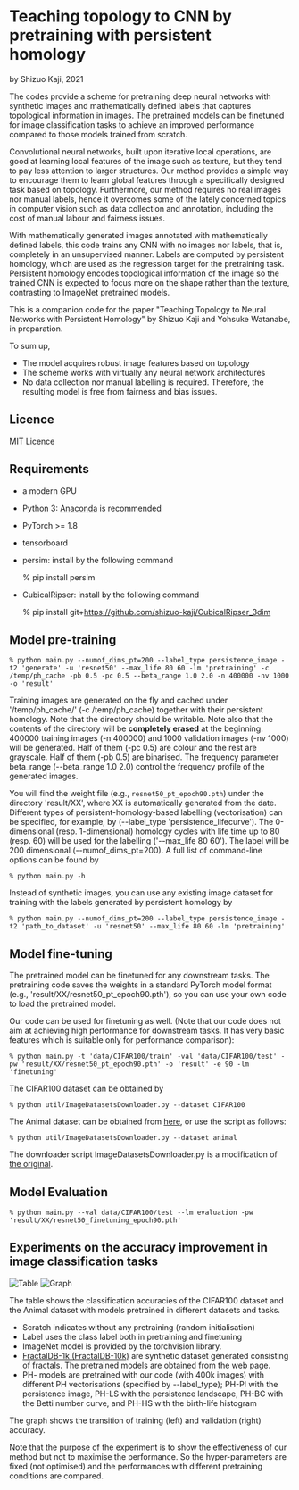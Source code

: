# Teaching topology to CNN by pretraining with persistent homology
by Shizuo Kaji, 2021

The codes provide a scheme for pretraining deep neural networks
with synthetic images and mathematically defined labels that captures
topological information in images.
The pretrained models can be finetuned for image classification tasks
to achieve an improved performance compared to those models trained from scratch.

Convolutional neural networks, built upon iterative local operations,
are good at learning local features of the image such as texture, but
they tend to pay less attention to larger structures.
Our method provides a simple way to encourage them to learn global features
through a specifically designed task based on topology.
Furthermore, our method requires no real images nor manual labels,
hence it overcomes some of the lately concerned topics in computer vision such as data collection
and annotation, including the cost of manual labour and fairness issues.

With mathematically generated images annotated with mathematically defined labels,
this code trains any CNN with no images nor labels, that is, completely in an unsupervised manner.
Labels are computed by persistent homology, which are used as the regression target for the pretraining task.
Persistent homology encodes topological information of the image
so the trained CNN is expected to focus more on the shape rather than the texture, contrasting to ImageNet pretrained models.

This is a companion code for the paper "Teaching Topology to Neural Networks with Persistent Homology" by Shizuo Kaji and
Yohsuke Watanabe, in preparation.

To sum up,
- The model acquires robust image features based on topology
- The scheme works with virtually any neural network architectures
- No data collection nor manual labelling is required. Therefore, the resulting model is free from fairness and bias issues.


## Licence
MIT Licence

## Requirements
- a modern GPU
- Python 3: [Anaconda](https://anaconda.org) is recommended
- PyTorch >= 1.8
- tensorboard
- persim: install by the following command

    % pip install persim

- CubicalRipser: install by the following command

    % pip install git+https://github.com/shizuo-kaji/CubicalRipser_3dim


## Model pre-training

    % python main.py --numof_dims_pt=200 --label_type persistence_image -t2 'generate' -u 'resnet50' --max_life 80 60 -lm 'pretraining' -c /temp/ph_cache -pb 0.5 -pc 0.5 --beta_range 1.0 2.0 -n 400000 -nv 1000 -o 'result'

Training images are generated on the fly and cached under '/temp/ph_cache/' (-c /temp/ph_cache) together with their persistent homology.
Note that the directory should be writable.
Note also that the contents of the directory will be **completely erased** at the beginning.
400000 training images (-n 400000) and 1000 validation images (-nv 1000) will be generated.
Half of them (-pc 0.5) are colour and the rest are grayscale.
Half of them (-pb 0.5) are binarised. The frequency parameter beta_range (--beta_range 1.0 2.0) control the frequency profile of the generated images.

You will find the weight file (e.g., `resnet50_pt_epoch90.pth`) under the directory 'result/XX', where XX is automatically generated from the date.
Different types of persistent-homology-based labelling (vectorisation) can be specified, for example, by (--label_type 'persistence_lifecurve').
The 0-dimensional (resp. 1-dimensional) homology cycles with life time up to 80 (resp. 60) will be used for the labelling ('--max_life 80 60').
The label will be 200 dimensional (--numof_dims_pt=200).
A full list of command-line options can be found by

    % python main.py -h

Instead of synthetic images,
you can use any existing image dataset for training with the labels generated by persistent homology by

    % python main.py --numof_dims_pt=200 --label_type persistence_image -t2 'path_to_dataset' -u 'resnet50' --max_life 80 60 -lm 'pretraining'


## Model fine-tuning
The pretrained model can be finetuned for any downstream tasks.
The pretraining code saves the weights in a standard PyTorch model format (e.g., 'result/XX/resnet50_pt_epoch90.pth'),
so you can use your own code to load the pretrained model.

Our code can be used for finetuning as well.
(Note that our code does not aim at achieving high performance for downstream tasks.
It has very basic features which is suitable only for performance comparison):

    % python main.py -t 'data/CIFAR100/train' -val 'data/CIFAR100/test' -pw 'result/XX/resnet50_pt_epoch90.pth' -o 'result' -e 90 -lm 'finetuning'

The CIFAR100 dataset can be obtained by

    % python util/ImageDatasetsDownloader.py --dataset CIFAR100

The Animal dataset can be obtained from [here](https://sites.google.com/site/xiangbai/animaldataset), or use the script as follows:

    % python util/ImageDatasetsDownloader.py --dataset animal

The downloader script ImageDatasetsDownloader.py is a modification of [the original](https://github.com/chatflip/ImageRecognitionDataset).

## Model Evaluation

    % python main.py --val data/CIFAR100/test --lm evaluation -pw 'result/XX/resnet50_finetuning_epoch90.pth'

## Experiments on the accuracy improvement in image classification tasks

![Table](https://github.com/shizuo-kaji/PretrainCNNwithNoData/blob/master/demo/acc_table.png?raw=true)
![Graph](https://github.com/shizuo-kaji/PretrainCNNwithNoData/blob/master/demo/accuracy.png?raw=true)

The table shows the classification accuracies of the CIFAR100 dataset
and the Animal dataset
with models pretrained in different datasets and tasks.
- Scratch indicates without any pretraining (random initialisation)
- Label uses the class label both in pretraining and finetuning
- ImageNet model is provided by the torchvision library.
- [FractalDB-1k (FractalDB-10k)](https://hirokatsukataoka16.github.io/Pretraining-without-Natural-Images/) are
synthetic dataset generated consisting of fractals. The pretrained models are obtained from the web page.
- PH- models are pretrained with our code (with 400k images) with different PH vectorisations (specified by --label_type);
PH-PI with the persistence image, PH-LS with the persistence landscape, PH-BC with the Betti number curve, and PH-HS with the birth-life histogram

The graph shows the transition of training (left) and validation (right) accuracy.

Note that the purpose of the experiment is to show the effectiveness of our method but not to maximise the performance.
So the hyper-parameters are fixed (not optimised) and the performances with different pretraining conditions are compared.
